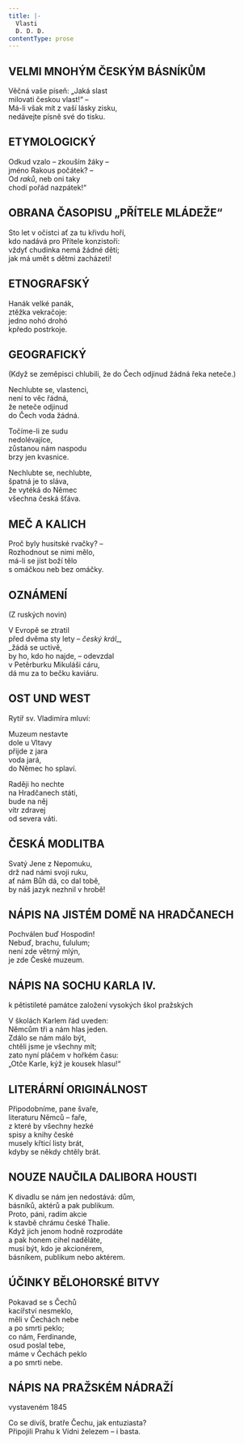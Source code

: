 ```yaml
---
title: |-
  Vlasti
  D. D. D.
contentType: prose
---
```


## VELMI MNOHÝM ČESKÝM BÁSNÍKŮM

Věčná vaše píseň: „Jaká slast  
milovati českou vlast!“ –  
Má-li však mít z vaší lásky zisku,  
nedávejte písně své do tisku.

## ETYMOLOGICKÝ

Odkud vzalo – zkouším žáky –  
jméno Rakous počátek? –  
Od _raků_, neb oni taky  
chodí pořád nazpátek!“

## OBRANA ČASOPISU „PŘÍTELE MLÁDEŽE“

Sto let v očistci ať za tu křivdu hoří,  
kdo nadává pro Přítele konzistoři:  
vždyť chudinka nemá žádné děti;  
jak má umět s dětmi zacházeti!

## ETNOGRAFSKÝ

Hanák velké panák,  
ztěžka vekračoje:  
jedno nohó drohó  
kpředo postrkoje.

## GEOGRAFICKÝ

(Když se zeměpisci chlubili, že do Čech odjinud žádná řeka neteče.)

Nechlubte se, vlastenci,  
není to věc řádná,  
že neteče odjinud  
do Čech voda žádná.

Točíme-li ze sudu  
nedolévajíce,  
zůstanou nám naspodu  
brzy jen kvasnice.

Nechlubte se, nechlubte,  
špatná je to sláva,  
že vytéká do Němec  
všechna česká šťáva.

## MEČ A KALICH

Proč byly husitské rvačky? –  
Rozhodnout se nimi mělo,  
má-li se jíst boží tělo  
s omáčkou neb bez omáčky.

## OZNÁMENÍ

(Z ruských novin)

V Evropě se ztratil  
před dvěma sty lety – _český král__,  
_žádá se uctivě,  
by ho, kdo ho najde, – odevzdal  
v Petěrburku Mikuláši cáru,  
dá mu za to bečku kaviáru.

## OST UND WEST

Rytíř sv. Vladimíra mluví:

Muzeum nestavte  
dole u Vltavy  
přijde z jara  
voda jará,  
do Němec ho splaví.

Raději ho nechte  
na Hradčanech státi,  
bude na něj  
vítr zdravej  
od severa váti.

## ČESKÁ MODLITBA

Svatý Jene z Nepomuku,  
drž nad námi svoji ruku,  
ať nám Bůh dá, co dal tobě,  
by náš jazyk nezhnil v hrobě!

## NÁPIS NA JISTÉM DOMĚ NA HRADČANECH

Pochválen buď Hospodin!  
Nebuď, brachu, ťululum;  
není zde větrný mlýn,  
je zde České muzeum.

## NÁPIS NA SOCHU KARLA IV.

k pětistileté památce založení vysokých škol pražských

V školách Karlem řád uveden:  
Němcům tři a nám hlas jeden.  
Zdálo se nám málo být,  
chtěli jsme je všechny mít;  
zato nyní pláčem v hořkém času:  
„Otče Karle, kýž je kousek hlasu!“

## LITERÁRNÍ ORIGINÁLNOST

Připodobníme, pane švaře,  
literaturu Němců – faře,  
z které by všechny hezké  
spisy a knihy české  
musely křticí listy brát,  
kdyby se někdy chtěly brát.

## NOUZE NAUČILA DALIBORA HOUSTI

K divadlu se nám jen nedostává: dům,  
básníků, aktérů a pak publikum.  
Proto, páni, radím akcie  
k stavbě chrámu české Thalie.  
Když jich jenom hodně rozprodáte  
a pak honem cihel naděláte,  
musí být, kdo je akcionérem,  
básníkem, publikum nebo aktérem.

## ÚČINKY BĚLOHORSKÉ BITVY

Pokavad se s Čechů  
kacířství nesmeklo,  
měli v Čechách nebe  
a po smrti peklo;  
co nám, Ferdinande,  
osud poslal tebe,  
máme v Čechách peklo  
a po smrti nebe.

## NÁPIS NA PRAŽSKÉM NÁDRAŽÍ

vystaveném 1845

Co se divíš, bratře Čechu, jak entuziasta?  
Připojili Prahu k Vídni železem – i basta.
